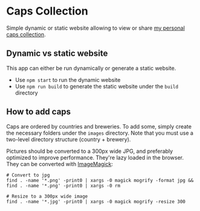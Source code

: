 # Caps Collection

Simple dynamic or static website allowing to view or share [my personal caps collection](https://michaelscaps.com).

## Dynamic vs static website

This app can either be run dynamically or generate a static website.
- Use `npm start` to run the dynamic website
- Use `npm run build` to generate the static website under the `build` directory

## How to add caps

Caps are ordered by countries and breweries. To add some, simply create the necessary folders under the `images` directory. Note that you must use a two-level directory structure (country + brewery).

Pictures should be converted to a 300px wide JPG, and preferably optimized to improve performance. They're lazy loaded in the browser. They can be converted with [ImageMagick](https://imagemagick.org/script/mogrify.php):

```
# Convert to jpg
find . -name '*.png' -print0 | xargs -0 magick mogrify -format jpg && find . -name '*.png' -print0 | xargs -0 rm

# Resize to a 300px wide image
find . -name '*.jpg' -print0 | xargs -0 magick mogrify -resize 300
```
